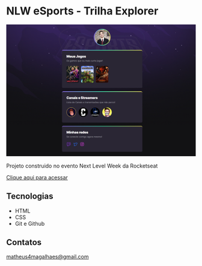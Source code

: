 # NLW eSports - Trilha Explorer

![preview](./.github/preview.png)

Projeto construido no evento Next Level Week da Rocketseat

[Clique aqui para acessar](https://matheusfelipem.github.io/NLW/)
## Tecnologias

- HTML
- CSS
- Git e Github

## Contatos

matheus4magalhaes@gmail.com